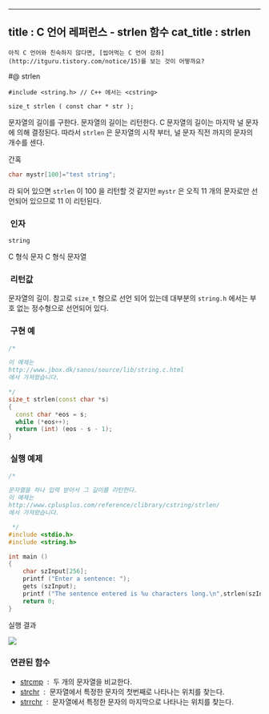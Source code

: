 ----------------
title : C 언어 레퍼런스 - strlen 함수
cat_title :  strlen
--------------



```warning
아직 C 언어와 친숙하지 않다면, [씹어먹는 C 언어 강좌](http://itguru.tistory.com/notice/15)를 보는 것이 어떻까요?

```

#@ strlen

```info
#include <string.h> // C++ 에서는 <cstring>

size_t strlen ( const char * str );
```


문자열의 길이를 구한다.
문자열의 길이는 리턴한다. C 문자열의 길이는 마지막 널 문자에 의해 결정된다. 따라서 `strlen` 은 문자열의 시작 부터, 널 문자 직전 까지의 문자의 개수를 센다.

간혹

```cpp
char mystr[100]="test string";
```


라 되어 있으면 `strlen` 이 100 을 리턴할 것 같지만 `mystr` 은 오직 11 개의 문자로만 선언되어 있으므로 11 이 리턴된다.



###  인자




`string`

C 형식 문자 C 형식 문자열



###  리턴값


문자열의 길이. 참고로 `size_t` 형으로 선언 되어 있는데 대부분의 `string.h` 에서는 부호 없는 정수형으로 선언되어 있다.



###  구현 예




```cpp
/*

이 예제는
http://www.jbox.dk/sanos/source/lib/string.c.html
에서 가져왔습니다.

*/
size_t strlen(const char *s)
{
  const char *eos = s;
  while (*eos++);
  return (int) (eos - s - 1);
}
```




###  실행 예제




```cpp
/*

문자열을 하나 입력 받아서 그 길이를 리턴한다.
이 예제는
http://www.cplusplus.com/reference/clibrary/cstring/strlen/
에서 가져왔습니다.

 */
#include <stdio.h>
#include <string.h>

int main ()
{
    char szInput[256];
    printf ("Enter a sentence: ");
    gets (szInput);
    printf ("The sentence entered is %u characters long.\n",strlen(szInput));
    return 0;
}
```


실행 결과


![](http://img1.daumcdn.net/thumb/R1920x0/?fname=http%3A%2F%2Fcfile25.uf.tistory.com%2Fimage%2F1772BF1F4D0420B837D97C)




###  연관된 함수


*  [strcmp](http://itguru.tistory.com/85)  :  두 개의 문자열을 비교한다.
*  [strchr](http://itguru.tistory.com/93)  :  문자열에서 특정한 문자의 첫번째로 나타나는 위치를 찾는다.
*  [strrchr](http://itguru.tistory.com/96)  :  문자열에서 특정한 문자의 마지막으로 나타나는 위치를 찾는다.
